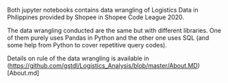 Both jupyter notebooks contains data wrangling of Logistics Data in Philippines provided by Shopee in Shopee Code League 2020.

The data wrangling conducted are the same but with different libraries. One of them purely uses Pandas in Python and the other one uses SQL (and some help from Python to cover repetitive query codes).

Details on rule of the data wrangling is available in (https://github.com/gstdl/Logistics_Analysis/blob/master/About.MD)[About.md]
